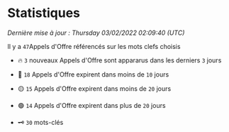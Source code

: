# Statistiques


_Dernière mise à jour : Thursday 03/02/2022 02:09:40 (UTC)_ 

Il y a `47`Appels d'Offre référencés sur les mots clefs choisis

- 🔥 `3` nouveaux Appels d'Offre sont appararus dans les derniers `3` jours
- 🔴  `18` Appels d'Offre expirent dans moins de `10` jours
- 🟡  `15` Appels d'Offre expirent dans moins de `20` jours
- 🟢  `14` Appels d'Offre expirent dans plus de `20` jours

- 🗝 `30` mots-clés